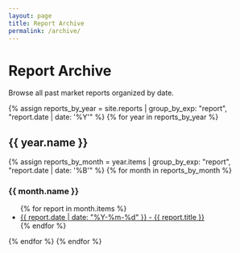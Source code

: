 ```yaml
---
layout: page
title: Report Archive
permalink: /archive/
---
```


# Report Archive

Browse all past market reports organized by date.

<div class="archive-list">
  {% assign reports_by_year = site.reports | group_by_exp: "report", "report.date | date: '%Y'" %}
  {% for year in reports_by_year %}
    <h2>{{ year.name }}</h2>
    {% assign reports_by_month = year.items | group_by_exp: "report", "report.date | date: '%B'" %}
    {% for month in reports_by_month %}
      <h3>{{ month.name }}</h3>
      <ul class="report-list">
      {% for report in month.items %}
        <li>
          <a href="{{ report.url | relative_url }}">
            <span class="report-date">{{ report.date | date: "%Y-%m-%d" }}</span> - 
            <span class="report-title">{{ report.title }}</span>
          </a>
        </li>
      {% endfor %}
      </ul>
    {% endfor %}
  {% endfor %}
</div>